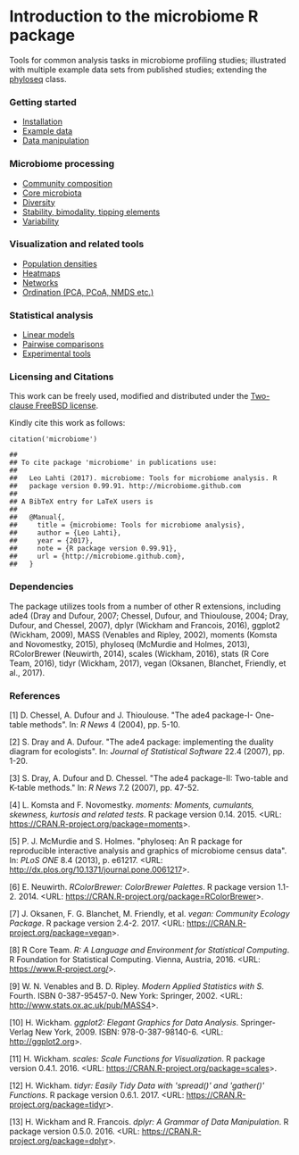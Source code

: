 <!--
  %\VignetteIndexEntry{microbiome tutorial}
  %\VignetteEngine{knitr::rmarkdown}
  %\usepackage[utf8]{inputenc}
  %\VignetteEncoding{UTF-8}
-->
Introduction to the microbiome R package
========================================

Tools for common analysis tasks in microbiome profiling studies;
illustrated with multiple example data sets from published studies;
extending the [phyloseq](http://joey711.github.io/phyloseq/import-data)
class.

### Getting started

-   [Installation](Template.md)
-   [Example data](Data.md)
-   [Data manipulation](Preprocessing.md)

### Microbiome processing

-   [Community composition](Composition.md)
-   [Core microbiota](Core.md)
-   [Diversity](Diversity.md)
-   [Stability, bimodality, tipping elements](Stability.md)
-   [Variability](Variability.md)

### Visualization and related tools

-   [Population densities](Density.md)
-   [Heatmaps](Heatmap.md)
-   [Networks](Networks.md)
-   [Ordination (PCA, PCoA, NMDS etc.)](Ordination.md)

### Statistical analysis

-   [Linear models](limma.md)
-   [Pairwise comparisons](Comparisons.md)
-   [Experimental tools](Experimental.md)

### Licensing and Citations

This work can be freely used, modified and distributed under the
[Two-clause FreeBSD license](http://en.wikipedia.org/wiki/BSD_licenses).

Kindly cite this work as follows:

    citation('microbiome')

    ## 
    ## To cite package 'microbiome' in publications use:
    ## 
    ##   Leo Lahti (2017). microbiome: Tools for microbiome analysis. R
    ##   package version 0.99.91. http://microbiome.github.com
    ## 
    ## A BibTeX entry for LaTeX users is
    ## 
    ##   @Manual{,
    ##     title = {microbiome: Tools for microbiome analysis},
    ##     author = {Leo Lahti},
    ##     year = {2017},
    ##     note = {R package version 0.99.91},
    ##     url = {http://microbiome.github.com},
    ##   }

### Dependencies

The package utilizes tools from a number of other R extensions,
including ade4 (Dray and Dufour, 2007; Chessel, Dufour, and Thioulouse,
2004; Dray, Dufour, and Chessel, 2007), dplyr (Wickham and Francois,
2016), ggplot2 (Wickham, 2009), MASS (Venables and Ripley, 2002),
moments (Komsta and Novomestky, 2015), phyloseq (McMurdie and Holmes,
2013), RColorBrewer (Neuwirth, 2014), scales (Wickham, 2016), stats (R
Core Team, 2016), tidyr (Wickham, 2017), vegan (Oksanen, Blanchet,
Friendly, et al., 2017).

### References

\[1\] D. Chessel, A. Dufour and J. Thioulouse. "The ade4 package-I-
One-table methods". In: *R News* 4 (2004), pp. 5-10.

\[2\] S. Dray and A. Dufour. "The ade4 package: implementing the duality
diagram for ecologists". In: *Journal of Statistical Software* 22.4
(2007), pp. 1-20.

\[3\] S. Dray, A. Dufour and D. Chessel. "The ade4 package-II: Two-table
and K-table methods." In: *R News* 7.2 (2007), pp. 47-52.

\[4\] L. Komsta and F. Novomestky. *moments: Moments, cumulants,
skewness, kurtosis and related tests*. R package version 0.14. 2015.
&lt;URL: <https://CRAN.R-project.org/package=moments>&gt;.

\[5\] P. J. McMurdie and S. Holmes. "phyloseq: An R package for
reproducible interactive analysis and graphics of microbiome census
data". In: *PLoS ONE* 8.4 (2013), p. e61217. &lt;URL:
<http://dx.plos.org/10.1371/journal.pone.0061217>&gt;.

\[6\] E. Neuwirth. *RColorBrewer: ColorBrewer Palettes*. R package
version 1.1-2. 2014. &lt;URL:
<https://CRAN.R-project.org/package=RColorBrewer>&gt;.

\[7\] J. Oksanen, F. G. Blanchet, M. Friendly, et al. *vegan: Community
Ecology Package*. R package version 2.4-2. 2017. &lt;URL:
<https://CRAN.R-project.org/package=vegan>&gt;.

\[8\] R Core Team. *R: A Language and Environment for Statistical
Computing*. R Foundation for Statistical Computing. Vienna, Austria,
2016. &lt;URL: <https://www.R-project.org/>&gt;.

\[9\] W. N. Venables and B. D. Ripley. *Modern Applied Statistics with
S*. Fourth. ISBN 0-387-95457-0. New York: Springer, 2002. &lt;URL:
<http://www.stats.ox.ac.uk/pub/MASS4>&gt;.

\[10\] H. Wickham. *ggplot2: Elegant Graphics for Data Analysis*.
Springer-Verlag New York, 2009. ISBN: 978-0-387-98140-6. &lt;URL:
<http://ggplot2.org>&gt;.

\[11\] H. Wickham. *scales: Scale Functions for Visualization*. R
package version 0.4.1. 2016. &lt;URL:
<https://CRAN.R-project.org/package=scales>&gt;.

\[12\] H. Wickham. *tidyr: Easily Tidy Data with 'spread()' and
'gather()' Functions*. R package version 0.6.1. 2017. &lt;URL:
<https://CRAN.R-project.org/package=tidyr>&gt;.

\[13\] H. Wickham and R. Francois. *dplyr: A Grammar of Data
Manipulation*. R package version 0.5.0. 2016. &lt;URL:
<https://CRAN.R-project.org/package=dplyr>&gt;.
